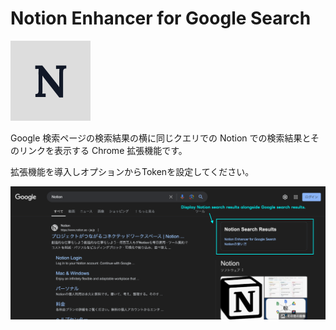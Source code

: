 # Notion Enhancer for Google Search

![icon](icon.png)

Google 検索ページの検索結果の横に同じクエリでの Notion での検索結果とそのリンクを表示する Chrome 拡張機能です。

拡張機能を導入しオプションからTokenを設定してください。

![screenshot](screenshot.png)
